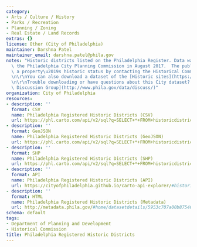 ```yaml
---
category:
- Arts / Culture / History
- Parks / Recreation
- Planning / Zoning
- Real Estate / Land Records
extras: {}
license: Other (City of Philadelphia)
maintainer: Darshna Patel
maintainer_email: darshna.patel@phila.gov
notes: "Historic districts listed on the Philadelphia Register. Data was updated by\
  \ the Philadelphia City Planning Commission in August 2017.  The public can confirm\
  \ a property\u2019s historic status by contacting the Historical Commission at 215-686-7660.\r\
  \n\r\nYou can also download a dataset of the [Historic sites](https://www.opendataphilly.org/dataset/philadelphia-registered-historic-sites).\r\
  \n\r\nTrouble downloading or have questions about this City dataset? Visit the [OpenDataPhilly\
  \ Discussion Group](http://www.phila.gov/data/discuss/)"
organization: City of Philadelphia
resources:
- description: ''
  format: CSV
  name: Philadelphia Registered Historic Districts (CSV)
  url: https://phl.carto.com/api/v2/sql?q=SELECT+*+FROM+historicdistricts_local&filename=historicdistricts_local&format=csv&skipfields=cartodb_id,the_geom,the_geom_webmercator
- description: ''
  format: GeoJSON
  name: Philadelphia Registered Historic Districts (GeoJSON)
  url: https://phl.carto.com/api/v2/sql?q=SELECT+*+FROM+historicdistricts_local&filename=historicdistricts_local&format=geojson&skipfields=cartodb_id
- description: ''
  format: SHP
  name: Philadelphia Registered Historic Districts (SHP)
  url: https://phl.carto.com/api/v2/sql?q=SELECT+*+FROM+historicdistricts_local&filename=historicdistricts_local&format=shp&skipfields=cartodb_id
- description: ''
  format: API
  name: Philadelphia Registered Historic Districts (API)
  url: https://cityofphiladelphia.github.io/carto-api-explorer/#historicdistricts_local
- description: ''
  format: HTML
  name: Philadelphia Registered Historic Districts (Metadata)
  url: http://metadata.phila.gov/#home/datasetdetails/5953c707a00b875468083217/
schema: default
tags:
- Department of Planning and Development
- Historical Commission
title: Philadelphia Registered Historic Districts
---
```

